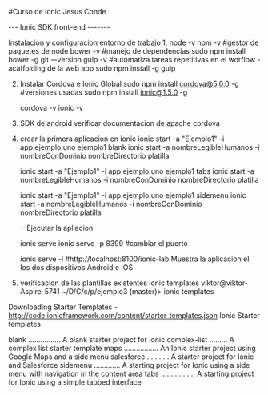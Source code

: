 #Curso de ionic Jesus Conde

--- Ionic SDK front-end -------

Instalacion  y configuracion entorno de trabajo
1. 
	node -v
	npm -v		#gestor de paquetes de node
	bower -v	#manejo de dependencias
		sudo npm install bower -g
	git --version
	gulp -v		#automatiza tareas repetitivas en el worflow - acaffolding de la web app
		sudo npm install -g gulp
	
2. Instalar Cordova e Ionic Global
	sudo npm install cordova@5.0.0 -g	#versiones usadas
	sudo npm install ionic@1.5.0 -g

	cordova -v
	ionic -v
3. SDK de android verificar documentacion de apache cordova


4. crear la primera aplicacion en ionic
	ionic start -a "Ejemplo1" -i app.ejemplo.uno ejemplo1 blank 
	ionic start -a nombreLegibleHumanos -i nombreConDominio nombreDirectorio platilla 
	
	ionic start -a "Ejemplo1" -i app.ejemplo.uno ejemplo1 tabs 
	ionic start -a nombreLegibleHumanos -i nombreConDominio nombreDirectorio platilla 
	
	ionic start -a "Ejemplo1" -i app.ejemplo.uno ejemplo1 sidemenu 
	ionic start -a nombreLegibleHumanos -i nombreConDominio nombreDirectorio platilla 
	
	--Ejecutar la apliacion 

	ionic serve 
	ionic serve -p 8399	#cambiar el puerto
	
	ionic serve -l	#http://localhost:8100/ionic-lab Muestra la aplicacion el los dos dispositivos Android e IOS

5. verificacion de las plantillas existentes
	ionic templates
	viktor@viktor-Aspire-5741 ~/D/C/c/p/ejemplo3 (master)> ionic templates

Downloading Starter Templates - http://code.ionicframework.com/content/starter-templates.json
Ionic Starter templates

blank ................ A blank starter project for Ionic
complex-list ......... A complex list starter template
maps ................. An Ionic starter project using Google Maps and a side menu
salesforce ........... A starter project for Ionic and Salesforce
sidemenu ............. A starting project for Ionic using a side menu with navigation in the content area
tabs ................. A starting project for Ionic using a simple tabbed interface

